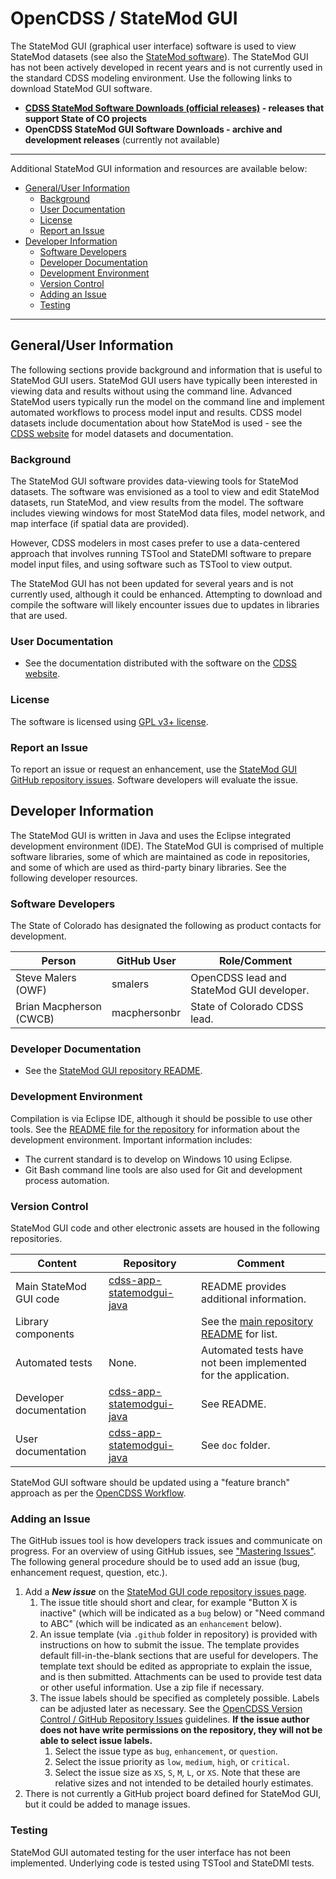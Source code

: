 # OpenCDSS / StateMod GUI #

The StateMod GUI (graphical user interface) software is used to view StateMod datasets
(see also the [StateMod software](http://localhost:8000/statemod/statemod/)).
The StateMod GUI has not been actively developed in recent years and is not
currently used in the standard CDSS modeling environment.
Use the following links to download StateMod GUI software.

* **[CDSS StateMod Software Downloads (official releases)](http://www.colorado.gov/pacific/cdss/statemod/) - releases that support State of CO projects**
* **OpenCDSS StateMod GUI Software Downloads - archive and development releases** (currently not available)

--------------

Additional StateMod GUI information and resources are available below:

* [General/User Information](#generaluser-information)
	+ [Background](#background)
	+ [User Documentation](#user-documentation)
	+ [License](#license)
	+ [Report an Issue](#report-an-issue)
* [Developer Information](#developer-information)
	+ [Software Developers](#software-developers)
	+ [Developer Documentation](#developer-documentation)
	+ [Development Environment](#development-environment)
	+ [Version Control](#version-control)
	+ [Adding an Issue](#adding-an-issue)
	+ [Testing](#testing)

------------------

## General/User Information  ##

The following sections provide background and information that is useful to StateMod GUI users.
StateMod GUI users have typically been interested in viewing data and results without using the command line.
Advanced StateMod users typically run the model on the command line and implement automated workflows
to process model input and results.
CDSS model datasets include documentation about how StateMod is used - see the
[CDSS website](https://www.colorado.gov/pacific/cdss) for model datasets and documentation.

### Background ###

The StateMod GUI software provides data-viewing tools for StateMod datasets.
The software was envisioned as a tool to view and edit StateMod datasets,
run StateMod, and view results from the model.
The software includes viewing windows for most StateMod data files, model network,
and map interface (if spatial data are provided).

However, CDSS modelers in most cases prefer to use a data-centered approach
that involves running TSTool and StateDMI software to prepare model input files,
and using software such as TSTool to view output.

The StateMod GUI has not been updated for several years and is not currently used,
although it could be enhanced.
Attempting to download and compile the software will likely encounter issues
due to updates in libraries that are used.

### User Documentation ###

* See the documentation distributed with the software on the [CDSS website](https://www.colorado.gov/pacific/cdss/statemod).

### License ###

The software is licensed using [GPL v3+ license](https://github.com/OpenCDSS/cdss-app-statemodgui-java/blob/master/LICENSE.md).

### Report an Issue ###

To report an issue or request an enhancement,
use the [StateMod GUI GitHub repository issues](https://github.com/OpenCDSS/cdss-app-statemodgui-java/issues).
Software developers will evaluate the issue.

## Developer Information ##

The StateMod GUI is written in Java and uses the Eclipse integrated development environment (IDE).
The StateMod GUI is comprised of multiple software libraries, some of which are maintained as code in repositories,
and some of which are used as third-party binary libraries.
See the following developer resources.

### Software Developers ###

The State of Colorado has designated the following as product contacts for development.

|**Person**             |**GitHub User**|**Role/Comment**|
|-----------------------|---------------|--------------------------------------------------------------------------------|
|Steve Malers (OWF)     |smalers        |OpenCDSS lead and StateMod GUI developer.                                       | 
|Brian Macpherson (CWCB)|macphersonbr   |State of Colorado CDSS lead.                                                    |

### Developer Documentation ###

* See the [StateMod GUI repository README](https://github.com/OpenCDSS/cdss-app-statemodgui-java).

### Development Environment ###

Compilation is via Eclipse IDE, although it should be possible to use other tools.
See the [README file for the repository](https://github.com/OpenCDSS/cdss-app-statemodgui-java)
for information about the development environment.
Important information includes:

* The current standard is to develop on Windows 10 using Eclipse.
* Git Bash command line tools are also used for Git and development process automation.

### Version Control ###

StateMod GUI code and other electronic assets are housed in the following repositories.

|**Content**                     |**Repository**|**Comment**|
|--------------------------------|--------------|-----------|
|Main StateMod GUI code          |[cdss-app-statemodgui-java](https://github.com/OpenCDSS/cdss-app-statemodgui-java)|README provides additional information.|
|Library components              ||See the [main repository README](https://github.com/OpenCDSS/cdss-app-statemodgui-java) for list.|
|Automated tests                 |None. | Automated tests have not been implemented for the application. |
|Developer documentation         |[cdss-app-statemodgui-java](https://github.com/OpenCDSS/cdss-app-statemodgui-java)|See README.|
|User documentation              |[cdss-app-statemodgui-java](https://github.com/OpenCDSS/cdss-app-statemodgui-java)|See `doc` folder.|

StateMod GUI software should be updated using a "feature branch" approach as per the [OpenCDSS Workflow](workflow.md).

### Adding an Issue ###

The GitHub issues tool is how developers track issues and communicate on progress.
For an overview of using GitHub issues, see ["Mastering Issues"](https://guides.github.com/features/issues/).
The following general procedure should be to used add an issue (bug, enhancement request, question, etc.).

1. Add a ***New issue*** on the [StateMod GUI code repository issues page](https://github.com/OpenCDSS/cdss-app-statemodgui-java/issues).
	1. The issue title should short and clear, for example "Button X is inactive"
	(which will be indicated as a `bug` below) or
	"Need command to ABC" (which will be indicated as an `enhancement` below).
	2. An issue template (via `.github` folder in repository) is provided with instructions on how to submit the issue.
	The template provides default fill-in-the-blank sections that are useful for developers.
	The template text should be edited as appropriate to explain the issue, and is then submitted.
	Attachments can be used to provide test data or other useful information.  Use a zip file if necessary.
	3. The issue labels should be specified as completely possible.
	Labels can be adjusted later as necessary.
	See the [OpenCDSS Version Control / GitHub Repository Issues](version-control.md#github-repository-issues) guidelines.
	**If the issue author does not have write permissions on the repository, they will not be able to select issue labels.**
		1. Select the issue type as `bug`, `enhancement`, or `question`.
		2. Select the issue priority as `low`, `medium`, `high`, or `critical`.
		3. Select the issue size as `XS`, `S`, `M`, `L`, or `XS`.
		Note that these are relative sizes and not intended to be detailed hourly estimates.
2. There is not currently a GitHub project board defined for StateMod GUI, but it could be added to manage issues.

### Testing ###

StateMod GUI automated testing for the user interface has not been implemented.
Underlying code is tested using TSTool and StateDMI tests.
